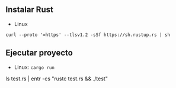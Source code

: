 ## Instalar Rust

- Linux

```
curl --proto '=https' --tlsv1.2 -sSf https://sh.rustup.rs | sh
```

## Ejecutar proyecto

- Linux: `cargo run`

ls test.rs | entr -cs "rustc test.rs && ./test"
